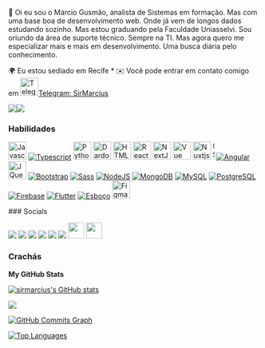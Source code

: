 👋 Oi eu sou o Márcio Gusmão, analista de Sistemas em formação. Mas com uma base boa de desenvolvimento web. Onde já vem de longos dados estudando sozinho. Mas estou graduando pela Faculdade Uniasselvi. Sou oriundo da área de suporte técnico. Sempre na TI. Mas agora quero me especializar mais e mais em desenvolvimento. Uma busca diária pelo conhecimento. 

🌍 Eu estou sediado em Recife * ✉️ Você pode entrar em contato comigo em <img src="https://img.icons8.com/color/344/telegram-app--v1.png" width="36" height="36" alt="Telegram"><a href="https://t.me/sirmarcius">Telegram: SirMarcius</a>

<a href="https://www.github.com/sirmarcius" target="_blank" rel="noreferrer"><img src="https://img.shields.io/github/followers/sirmarcius?logo=github&style=for-the-badge&color=0891b2&labelColor=1c1917" /></a><a href="https://www.twitch.tv/sirmarcius" target="_blank" rel="noreferrer"><img src=" https://img.shields.io/twitch/status/sirmarcius?logo=twitchsx&style=for-the-badge&color=0891b2&labelColor=1c1917&label=TWITCH+STATUS" /></a>

### Habilidades

<p align="left"> <a href="https://developer.mozilla.org/en-US/docs/Web/JavaScript" target="_blank" rel="noreferrer"><img src="https://raw.githubusercontent.com/danielcranney/readme-generator/main/public/icons/skills/javascript-colored.svg" width="36 " height="36" alt="Javascript" /></a> <a href="https://www.typescriptlang.org/" target="_blank" rel="noreferrer"><img src="https://raw.githubusercontent.com/danielcranney/readme-generator/main/public/icons/skills/typescript-colored.svg" largura="36" altura="36" alt="Typescript" /></a> <a href="https://www.python.org/" target="_blank" rel="noreferrer"><img src="https://raw.githubusercontent.com/danielcranney/readme-generator/main/public/icons/skills/python-colored.svg" width="36" height="36" alt="Python" /></a> <a href="https://dart.dev/" target="_blank" rel="noreferrer"><img src="https://raw.githubusercontent.com/danielcranney/readme-generator/main/public/icons/skills/dart-colored.svg" width="36" height="36" alt="Dardo" /></a> <a href="https://www.php.net/" target="_blank" rel="noreferrer"><imrente src="https://raw.githubusercontent.com/danielcranney/readme-generator/main/public/icons/skills/php-colored.svg" width="36" height="36" alt= "PHP" /></a> <a href="https://developer.mozilla.org/en-US/docs/Glossary/HTML5" target="_blank" rel="noreferrer"><img src="https://raw.githubusercontent.com/danielcranney/readme-generator/main/public/icons/skills/html5-colored.svg" width="" 36" height="36" alt="HTML5" /></a> <a href="https://reactjs.org/" target="_blank" rel="noreferrer"><img src="https://raw.githubusercontent.com/danielcranney/readme-generator/main/public/icons/skills/react-colored.svg" width="36" height="36" alt="React" /></a> <a href="https://nextjs.org/docs" target="_blank " rel="noreferrer"><img src="https://raw.githubusercontent.com/danielcranney/readme-generator/main/public/icons/skills/nextjs-colored.svg" width="36" height="36" alt="NextJs" /></a> <a href="https://vuejs.org/" target="_blank" rel="noreferrer"><img src="https://raw.githubusercontent.com/danielcranney/readme-generator/main/public/icons/skills/vuejs-colored.svg" width="36" height="36" alt="Vue" /></a> <a href="https://nuxtjs.org/" target="_blank" rel="noreferrer"><img src="https://raw.githubusercontent.com/danielcranney/readme-generator/main/public/icons/skills/nuxtjs-colored.svg" width="36" height="36" alt="Nuxtjs" /></a> <a href="https://www.w3.org/TR/CSS/#css" target="_blank" rel="noreferrer"><img src="https://raw.githubusercontent.com/danielcranney/readme-generator/main/public/icons/skills/css3-colored.svg" width="3 6" height="36" alt="CSS3" /></a> <a href="https://angular.io/" target="_blank" rel="noreferrer"><img src=" https://raw.githubusercontent.com/danielcranney/readme-generator/main/public/icons/skills/angularjs-colored.svg" largura="36" altura="36" alt="Angular" /></a> <a href="https://jquery.com/" target="_blank" rel ="noreferrer"><img src="https://raw.githubusercontent.com/danielcranney/readme-generator/main/public/icons/skills/jquery-colored.svg" width="36" height="36" alt="JQuery" /></a> <a href="https://getbootstrap.com/" target="_blank" rel="noreferrer"><img src="https://raw.githubusercontent.com/danielcranney/readme-generator/main/public/icons/skills/bootstrap-colored.svg" largura="36" altura="36" alt="Bootstrap" /></a> <a href="https://sass-lang.com/" target="_blank" rel="noreferrer"><img src="https://raw.githubusercontent.com/danielcranney/readme-generator/main/public/icons/skills/sass-colored.svg" largura="36" altura="36" alt="Sass" /></a> <a href="https://nodejs.org/en/" target="_blank" rel="noreferrer"><img src="https://raw.githubusercontent.com/danielcranney/readme-generator/main/public/icons/skills/nodejs-colored.svg largura="36" altura="36" alt="NodeJS" /></a> <a href="https://www.mongodb.com/" target="_blank" rel="noreferrer"><img src="https://raw.githubusercontent.com/danielcranney/readme-generator/main/public/icons/skills/mongodb-colored.svg" largura="36" altura="36" alt="MongoDB" /></a> <a href="https://www.mysql.com/" target="_blank" rel="noreferrer"><img src="https://raw.githubusercontent.com/danielcranney/readme-generator/main/public/icons/skills/mysql-colored.svg" largura="36" altura="36" alt="MySQL" /></a> <a href="https://www.postgresql.org/" target="_blank" rel="noreferrer"><img src="https://raw.githubusercontent.com/danielcranney/readme-generator/main/public/icons/skills/postgresql-colored.svg" largura="36" altura="36" alt="PostgreSQL" /></a> <a href="https://firebase.google.com/" target="_blank" rel="noreferrer"><img src=" https://raw.githubusercontent.com/danielcranney/readme-generator/main/public/icons/skills/firebase-colored.svg" largura="36" altura="36" alt="Firebase" /></a> <a href="https://flutter.dev/" target="_blank" re l="noreferrer"><img src="https://raw.githubusercontent.com/danielcranney/readme-generator/main/public/icons/skills/flutter-colored.svg" largura="36" altura="36" alt="Flutter" /></a> <a href="https://www.sketch.com/" target="_blank" rel="noreferrer"><img src="https://raw.githubusercontent.com/danielcranney/readme-generator/main/public/icons/skills/sketch-colored.svg" largura="36" altura="36" alt="Esboço" /></a> <a href="https://www.figma.com/" target="_blank" rel="noreferrer"><img src="https://raw.githubusercontent.com/danielcranney/readme-generator/main/public/icons/skills/figma-colored.svg" width="36 " altura="36" alt="Figma" /></a> </p>
### Socials <p align="left"> <a href="https://www.codepen.io/sirmarcius" target="_blank" rel="noreferrer"><img src="https://raw.githubusercontent.com/danielcranney/readme-generator/main/public/icons/socials/codepen.svg" largura="32" altura="32" /></a> <a href="https://www.dev.to/sirmarcius" target="_blank" rel="noreferrer"><img src="https://raw.githubusercontent.com/danielcranney/readme-generator/main/public/icons/socials/devdotto.svg" largura="32" altura="32" /></a> <a href="https://www.github.com/sirmarcius" target="_blank" rel="noreferrer"><img src="https://raw.githubusercontent.com/danielcranney/readme-generator/main/public/icons/socials/github.svg" largura="32" altura="32" /></a> <a href="http://www.instagram.com/sirmarcius" target="_blank" rel="noreferrer"><img src="https://raw.githubusercontent.com/danielcranney/readme-generator/main/public/icons/socials/instagram.svg" largura="32" altura="32" /></a> <a href="https://www.linkedin.com/in/marciogusmao" target="_blank" rel="noreferrer"><img src="https://raw.githubusercontent.com/danielcranney/readme-generator/main/public/icons/socials/linkedin.svg" largura="32" altura="32" /></a> <a href="http://www.medium.com/sirmarcius" target="_blank" rel="noreferrer"><img src="http://www.medium.com/sirmarcius largura de https://raw.githubusercontent.com/danielcranney/readme-generator/main/public/icons/socials/medium.svg="32" altura="32" /></a> <a href="https://www.stackoverflow.com/users/sirmarcius" target="_blank" rel="noreferrer"><img src="https://raw.githubusercontent.com/danielcranney/readme-generator/main/public/icons/socials/stackoverflow.svg" width="32" height="32" /></a> <a href="https://www.twitch.tv/sirmarcius" target="_blank" rel ="noreferrer"><img src="https://raw.githubusercontent.com/danielcranney/readme-generator/main/public/icons/socials/twitch.svg" width="32" height="32" /></a></p>

### Crachás

<b>My GitHub Stats</b>

<a href="http://www.github.com/sirmarcius"><img src="https://github-readme-stats.vercel.app/api?username=sirmarcius&show_icons=true&hide=&count_private=true&title_color=0891b2&text_color=ffffff&icon_color=0891b2&bg_color=1c1917&hide_border=true&show_icons=true" alt="sirmarcius's GitHub stats" /></a>

<a href="http://www.github.com/sirmarcius"><img src="https://github-readme-streak-stats.herokuapp.com/?user=sirmarcius&stroke=ffffff&background=1c1917&ring=0891b2&fire=0891b2&currStreakNum=ffffff&currStreakLabel=0891b2&sideNums=ffffff&sideLabels=ffffff&dates=ffffff&hide_border=true" /></a>

<a href="http://www.github.com/sirmarcius"><img src="https://activity-graph.herokuapp.com/graph?username=sirmarcius&bg_color=1c1917&color=ffffff&line=0891b2&point=ffffff&area_color=1c1917&area=true&hide_border=true&custom_title=GitHub%20Commits%20Graph" alt="GitHub Commits Graph" /></a>

<a href="https://github.com/sirmarcius" align="left"><img src="https://github-readme-stats.vercel.app/api/top-langs/?username=sirmarcius&langs_count=10&title_color=0891b2&text_color=ffffff&icon_color=0891b2&bg_color=1c1917&hide_border=true&locale=en&custom_title=Top%20%Languages" alt="Top Languages" /></a>
